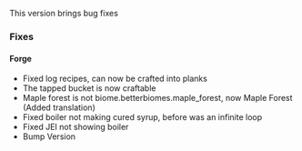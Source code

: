 This version brings bug fixes

### Fixes
#### Forge
- Fixed log recipes, can now be crafted into planks
- The tapped bucket is now craftable
- Maple forest is not biome.betterbiomes.maple_forest, now Maple Forest (Added translation)
- Fixed boiler not making cured syrup, before was an infinite loop
- Fixed JEI not showing boiler
- Bump Version
